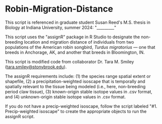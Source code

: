 # Robin-Migration-Distance
This script is referenced in graduate student Susan Reed's M.S. thesis in Biology at Indiana University, summer 2024: "_________"

This script uses the "assignR" package in R Studio to designate the non-breeding location and migration distance of individuals from two populations of the American robin songbird, <em>Turdus migratorius</em> — one that breeds in Anchorage, AK, and another that breeds in Bloomington, IN.

This script is modified code from collaborator Dr. Tara M. Smiley (tara.smiley@stonybrook.edu).

The assignR requirements include:
(1) the species range spatial extent or shapefile, 
(2) a precipitation-weighted isoscape that is temporally and spatially relevant to the tissue being modeled (i.e., here, non-breeding period claw tissue),
(3) known-origin stable isotope values in .csv format, and
(4) unknown-origin stable isotope values in .csv format.


If you do not have a precip-weighted isoscape, follow the script labeled "#1. Precip-weighted isoscape" to create the appropriate objects to run the assignR script.
